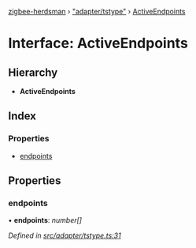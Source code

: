 [zigbee-herdsman](../README.md) › ["adapter/tstype"](../modules/_adapter_tstype_.md) › [ActiveEndpoints](_adapter_tstype_.activeendpoints.md)

# Interface: ActiveEndpoints

## Hierarchy

* **ActiveEndpoints**

## Index

### Properties

* [endpoints](_adapter_tstype_.activeendpoints.md#endpoints)

## Properties

###  endpoints

• **endpoints**: *number[]*

*Defined in [src/adapter/tstype.ts:31](https://github.com/Koenkk/zigbee-herdsman/blob/293b172/src/adapter/tstype.ts#L31)*
